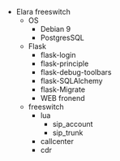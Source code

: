 - Elara freeswitch
  - OS
    - Debian 9
    - PostgresSQL
  - Flask
    - flask-login
    - flask-principle
    - flask-debug-toolbars
    - flask-SQLAlchemy
    - flask-Migrate
    - WEB fronend
  - freeswitch
    - lua
      - sip_account
      - sip_trunk
    - callcenter
    - cdr
